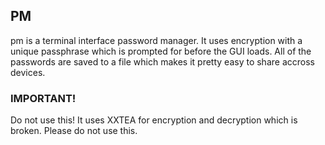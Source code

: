 ## PM
pm is a terminal interface password manager. It uses encryption with a unique passphrase which is prompted for before the GUI loads.
All of the passwords are saved to a file which makes it pretty easy to share accross devices.

### IMPORTANT!
Do not use this! It uses XXTEA for encryption and decryption which is broken. Please do not use this.
